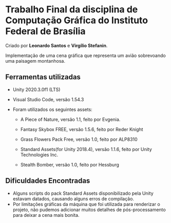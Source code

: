 # Trabalho Final da disciplina de Computação Gráfica do Instituto Federal de Brasília

Criado por **Leonardo Santos** e **Virgílio Stefanin**.

Implementação de uma cena gráfica que representa um avião sobrevoando uma paisagem montanhosa.

## Ferramentas utilizadas
- Unity 2020.3.0f1 (LTS)

- Visual Studio Code, versão 1.54.3

- Foram utilizados os seguintes assets:

  - A Piece of Nature, versão 1.1, feito por Evgenia.

  - Fantasy Skybox FREE, versão 1.5.6, feito por Reder Knight

  - Grass Flowers Pack Free, versão 1.0, feito por ALP8310

  - Standard Assets(for Unity 2018.4), versão 1.1.6, feito por Unity Technologies Inc.

  - Stealth Bomber, versão 1.0, feito por Hessburg

## Dificuldades Encontradas
- Alguns scripts do pack Standard Assets disponibilizado pela Unity estavam datados, causando alguns erros de compilação.
- Por limitações gráficas da máquina que foi utilizada para renderizar o projeto, não pudemos adicionar muitos detalhes de pós-processamento para deixar a cena mais bonita.
